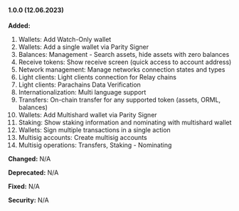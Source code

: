 #### 1.0.0 (12.06.2023)
**Added:**
1. Wallets: Add Watch-Only wallet
2. Wallets: Add a single wallet via Parity Signer
3. Balances: Management - Search assets, hide assets with zero balances
4. Receive tokens: Show receive screen (quick access to account address)
5. Network management: Manage networks connection states and types
6. Light clients: Light clients connection for Relay chains
7. Light clients: Parachains Data Verification
8. Internationalization: Multi language support
9. Transfers: On-chain transfer for any supported token (assets, ORML, balances)
10. Wallets: Add Multishard wallet via Parity Signer
11. Staking: Show staking information and nominating with multishard wallet
12. Wallets: Sign multiple transactions in a single action
13. Multisig accounts: Create multisig accounts
14. Multisig operations: Transfers, Staking - Nominating

**Changed:**
N/A

**Deprecated:**
N/A

**Fixed:**
N/A

**Security:**
N/A
